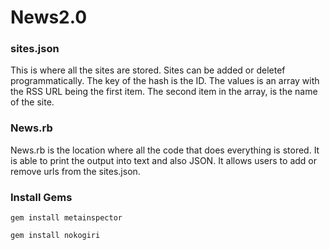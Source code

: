 # News2.0



### sites.json
This is where all the sites are stored. Sites can be added or deletef programmatically. 
The key of the hash is the ID. The values is an array with the RSS URL being the first item.  The second item in the array, is the name of the site.

### News.rb
News.rb is the location where all the code that does everything is stored. It is able to print the output into text and also JSON. 
It allows users to add or remove urls from the sites.json. 


### Install Gems

`gem install metainspector`



`gem install nokogiri`

